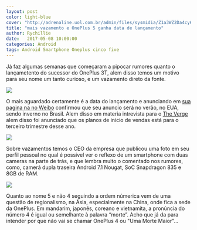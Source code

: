 ```yaml
---
layout: post
color: light-blue
cover: "http://adrenaline.uol.com.br/admin/files/sysmidia/Z1a3WZ2Da4cy6Z4b4CbaxZc3w85C1b/OnePlus5_prevenda_chamada.jpg"
title: "mais vazamento e OnePlus 5 ganha data de lançamento"
author: Rychillie
date:   2017-05-08 10:00:00
categories: Android
tags: Android Smartphone Oneplus cinco five
---
```

Já faz algumas semanas que começaram a pipocar rumores quanto o lançametento do sucessor do OnePlus 3T, alem disso temos um motivo para seu nome um tanto curioso, e um vazamento direto da fonte.

<img src="http://adrenaline.uol.com.br/admin/files/sysmidia/Z1a3WZ2Da4cy6Z4b4CbaxZc3w85C1b/OnePlus5_prevenda_chamada.jpg">

O mais aguardado certamente é a data do lançamento e anunciando em <a href="http://m.weibo.cn/status/F2a5EizLg#_rnd1494237468347">sua pagina na no Weibo</a> confirmou que seu anuncio será no verão, no EUA, sendo inverno no Brasil. Alem disso em materia intrevista para o <a href="https://www.theverge.com/circuitbreaker/2017/5/5/15539300/oneplus-5-announcement-launch-timing-summer">The Verge</a> alem disso foi anunciado que os planos de inicio de vendas está para o terceiro trimestre desse ano.

<img src="http://wx1.sinaimg.cn/orj360/e6bb7c0dgy1ffdz41hmnrj20og0ogq5n.jpg">

Sobre vazamentos temos o CEO da empresa que publicou uma foto em seu perfil pessoal no qual é possivel ver o reflexo de um smartphone com duas cameras na parte de trás, e que lembra muito o comentado nos rumores, como, camerá dupla traseira Android 7.1 Nougat, SoC Snapdragon 835 e 8GB de RAM.

<img src="https://www.droidmen.com/wp-content/uploads/2017/05/OnePlus-5.jpg">

Quanto ao nome 5 e não 4 seguindo a ordem númerica vem de uma questão de regionalismo, na Ásia, especialmente na China, onde fica a sede da OnePlus. Em mandarim, japonês, coreano e vietnamita, a pronúncia do número 4 é igual ou semelhante à palavra “morte”. Acho que já da para intender por que não vai se chamar OnePlus 4 ou "Uma Morte Maior"...

<script async src="//pagead2.googlesyndication.com/pagead/js/adsbygoogle.js"></script>
<!-- Final_texto_okgnow -->
<ins class="adsbygoogle"
     style="display:block"
     data-ad-client="ca-pub-7837358846130941"
     data-ad-slot="9265933715"
     data-ad-format="auto"></ins>
<script>
(adsbygoogle = window.adsbygoogle || []).push({});
</script>
